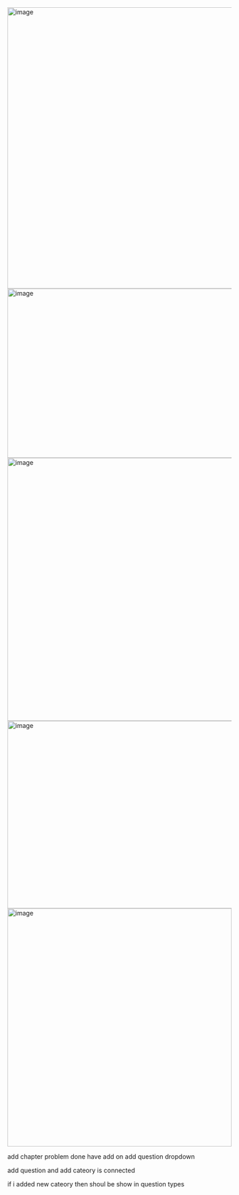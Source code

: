 <img width="1362" height="633" alt="image" src="https://github.com/user-attachments/assets/f2608120-718b-4dc4-bd7b-004a47a3a4a0" />
<img width="1343" height="381" alt="image" src="https://github.com/user-attachments/assets/1009bf96-cdac-4515-9338-a27714261419" />
<img width="561" height="592" alt="image" src="https://github.com/user-attachments/assets/a5f573b5-8673-4229-a472-085b54dec8d6" />
<img width="532" height="422" alt="image" src="https://github.com/user-attachments/assets/7a7665e8-9c71-4e6d-94c8-31ecad97b20f" />
<img width="504" height="536" alt="image" src="https://github.com/user-attachments/assets/12582f1f-b1aa-4fc1-a5e0-d222815c59a7" />


add chapter problem done
have add on add question dropdown 

add question and add cateory is connected

if i added new cateory then shoul be show in question types


